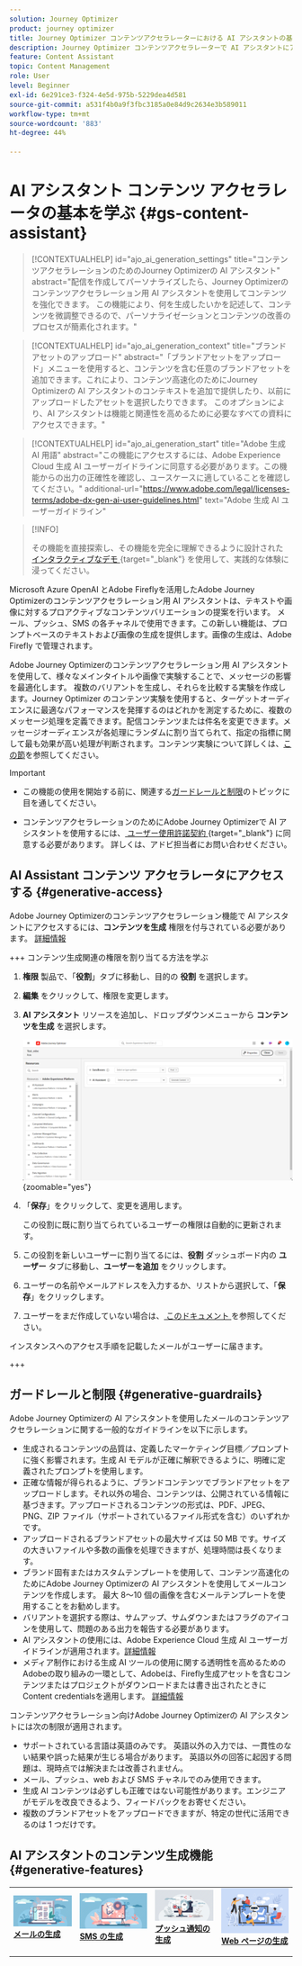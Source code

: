 ```yaml
---
solution: Journey Optimizer
product: journey optimizer
title: Journey Optimizer コンテンツアクセラレーターにおける AI アシスタントの基本を学ぶ
description: Journey Optimizer コンテンツアクセラレーターで AI アシスタントにアクセスして操作する方法を学ぶ
feature: Content Assistant
topic: Content Management
role: User
level: Beginner
exl-id: 6e291ce3-f324-4e5d-975b-5229dea4d581
source-git-commit: a531f4b0a9f3fbc3185a0e84d9c2634e3b589011
workflow-type: tm+mt
source-wordcount: '883'
ht-degree: 44%

---
```


# AI アシスタント コンテンツ アクセラレータの基本を学ぶ {#gs-content-assistant}

>[!CONTEXTUALHELP]
>id="ajo_ai_generation_settings"
>title="コンテンツアクセラレーションのためのJourney Optimizerの AI アシスタント"
>abstract="配信を作成してパーソナライズしたら、Journey Optimizerのコンテンツアクセラレーション用 AI アシスタントを使用してコンテンツを強化できます。 この機能により、何を生成したいかを記述して、コンテンツを微調整できるので、パーソナライゼーションとコンテンツの改善のプロセスが簡素化されます。"

>[!CONTEXTUALHELP]
>id="ajo_ai_generation_context"
>title="ブランドアセットのアップロード"
>abstract="「ブランドアセットをアップロード」メニューを使用すると、コンテンツを含む任意のブランドアセットを追加できます。これにより、コンテンツ高速化のためにJourney Optimizerの AI アシスタントのコンテキストを追加で提供したり、以前にアップロードしたアセットを選択したりできます。 このオプションにより、AI アシスタントは機能と関連性を高めるために必要なすべての資料にアクセスできます。"

>[!CONTEXTUALHELP]
>id="ajo_ai_generation_start"
>title="Adobe 生成 AI 用語"
>abstract="この機能にアクセスするには、Adobe Experience Cloud 生成 AI ユーザーガイドラインに同意する必要があります。この機能からの出力の正確性を確認し、ユースケースに適していることを確認してください。"
>additional-url="https://www.adobe.com/legal/licenses-terms/adobe-dx-gen-ai-user-guidelines.html" text="Adobe 生成 AI ユーザーガイドライン"

>[!INFO]
>
>その機能を直接探索し、その機能を完全に理解できるように設計された [ インタラクティブなデモ ](https://experienceleague.adobe.com/en/apps/journey-optimizer/ai-assistant-content-accelerator){target="_blank"} を使用して、実践的な体験に浸ってください。


Microsoft Azure OpenAI とAdobe Fireflyを活用したAdobe Journey Optimizerのコンテンツアクセラレーション用 AI アシスタントは、テキストや画像に対するプロアクティブなコンテンツバリエーションの提案を行います。 メール、プッシュ、SMS の各チャネルで使用できます。この新しい機能は、プロンプトベースのテキストおよび画像の生成を提供します。画像の生成は、Adobe Firefly で管理されます。

Adobe Journey Optimizerのコンテンツアクセラレーション用 AI アシスタントを使用して、様々なメインタイトルや画像で実験することで、メッセージの影響を最適化します。 複数のバリアントを生成し、それらを比較する実験を作成します。Journey Optimizer のコンテンツ実験を使用すると、ターゲットオーディエンスに最適なパフォーマンスを発揮するのはどれかを測定するために、複数のメッセージ処理を定義できます。配信コンテンツまたは件名を変更できます。メッセージオーディエンスが各処理にランダムに割り当てられて、指定の指標に関して最も効果が高い処理が判断されます。コンテンツ実験について詳しくは、[この節](../content-management/content-experiment.md)を参照してください。

>[!IMPORTANT]
>
>* この機能の使用を開始する前に、関連する[ガードレールと制限](#generative-guardrails)のトピックに目を通してください。
>
>
>* コンテンツアクセラレーションのためにAdobe Journey Optimizerで AI アシスタントを使用するには、[ ユーザー使用許諾契約 ](https://www.adobe.com/legal/licenses-terms/adobe-dx-gen-ai-user-guidelines.html){target="_blank"} に同意する必要があります。 詳しくは、アドビ担当者にお問い合わせください。

## AI Assistant コンテンツ アクセラレータにアクセスする {#generative-access}

Adobe Journey Optimizerのコンテンツアクセラレーション機能で AI アシスタントにアクセスするには、**コンテンツを生成** 権限を付与されている必要があります。 [詳細情報](../administration/permissions.md)

+++  コンテンツ生成関連の権限を割り当てる方法を学ぶ

1. **権限** 製品で、「**役割**」タブに移動し、目的の **役割** を選択します。

1. **編集** をクリックして、権限を変更します。

1. **AI アシスタント** リソースを追加し、ドロップダウンメニューから **コンテンツを生成** を選択します。

   ![](assets/gen-ai-role.png){zoomable="yes"}

1. 「**保存**」をクリックして、変更を適用します。

   この役割に既に割り当てられているユーザーの権限は自動的に更新されます。

1. この役割を新しいユーザーに割り当てるには、**役割** ダッシュボード内の **ユーザー** タブに移動し、**ユーザーを追加** をクリックします。

1. ユーザーの名前やメールアドレスを入力するか、リストから選択して、「**保存**」をクリックします。

1. ユーザーをまだ作成していない場合は、[ このドキュメント ](https://experienceleague.adobe.com/en/docs/experience-platform/access-control/abac/permissions-ui/users) を参照してください。

インスタンスへのアクセス手順を記載したメールがユーザーに届きます。

+++

## ガードレールと制限 {#generative-guardrails}

Adobe Journey Optimizerの AI アシスタントを使用したメールのコンテンツアクセラレーションに関する一般的なガイドラインを以下に示します。

* 生成されるコンテンツの品質は、定義したマーケティング目標／プロンプトに強く影響されます。生成 AI モデルが正確に解釈できるように、明確に定義されたプロンプトを使用します。 
* 正確な情報が得られるように、ブランドコンテンツでブランドアセットをアップロードします。それ以外の場合、コンテンツは、公開されている情報に基づきます。アップロードされるコンテンツの形式は、PDF、JPEG、PNG、ZIP ファイル（サポートされているファイル形式を含む）のいずれかです。
* アップロードされるブランドアセットの最大サイズは 50 MB です。サイズの大きいファイルや多数の画像を処理できますが、処理時間は長くなります。
* ブランド固有またはカスタムテンプレートを使用して、コンテンツ高速化のためにAdobe Journey Optimizerの AI アシスタントを使用してメールコンテンツを作成します。 最大 8～10 個の画像を含むメールテンプレートを使用することをお勧めします。
* バリアントを選択する際は、サムアップ、サムダウンまたはフラグのアイコンを使用して、問題のある出力を報告する必要があります。
* AI アシスタントの使用には、Adobe Experience Cloud 生成 AI ユーザーガイドラインが適用されます。[詳細情報](https://www.adobe.com/legal/licenses-terms/adobe-dx-gen-ai-user-guidelines.html)
* メディア制作における生成 AI ツールの使用に関する透明性を高めるためのAdobeの取り組みの一環として、Adobeは、Firefly生成アセットを含むコンテンツまたはプロジェクトがダウンロードまたは書き出されたときにContent credentialsを適用します。 [詳細情報](https://helpx.adobe.com/firefly/using/content-credentials.html)

コンテンツアクセラレーション向けAdobe Journey Optimizerの AI アシスタントには次の制限が適用されます。

* サポートされている言語は英語のみです。 英語以外の入力では、一貫性のない結果や誤った結果が生じる場合があります。 英語以外の回答に起因する問題は、現時点では解決または改善されません。
* メール、プッシュ、web および SMS チャネルでのみ使用できます。
* 生成 AI コンテンツは必ずしも正確ではない可能性があります。エンジニアがモデルを改良できるよう、フィードバックをお寄せください。
* 複数のブランドアセットをアップロードできますが、特定の世代に活用できるのは 1 つだけです。


## AI アシスタントのコンテンツ生成機能 {#generative-features}


<table style="table-layout:fixed"><tr style="border: 0;">
<td>
<a href="generative-email.md">
<img alt="メールの生成" src="assets/do-not-localize/text-genai.jpeg">
</a>
<div>
<a href="generative-email.md"><strong>メールの生成</strong></a>
</div>
<p>
</td>
<td>
<a href="generative-sms.md">
<img alt="SMS の生成" src="assets/do-not-localize/image-genai.jpeg">
</a>
<div><a href="generative-sms.md"><strong>SMS の生成</strong>
</div>
<p>
</td>
<td>
<a href="generative-push.md">
<img alt="プッシュの生成" src="assets/do-not-localize/email-genai.jpeg">
</a>
<div>
<a href="generative-push.md"><strong>プッシュ通知の生成</strong></a>
</div>
<p></td>
<td>
<a href="generative-web.md">
<img alt="Web 生成" src="assets/do-not-localize/web-genai.jpeg">
</a>
<div><a href="generative-web.md"><strong>Web ページの生成 </strong>
</div>
<p>
</td>
</tr></table>
